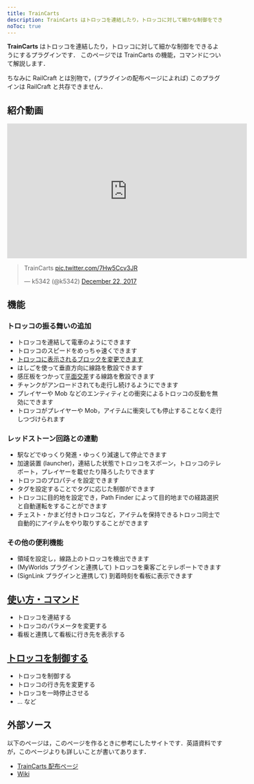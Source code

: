 ```yaml
---
title: TrainCarts
description: TrainCarts はトロッコを連結したり，トロッコに対して細かな制御をできるようにするプラグインです．このページでは TrainCarts の機能，コマンドについて解説します．
noToc: true
---
```


**TrainCarts** はトロッコを連結したり，トロッコに対して細かな制御をできるようにするプラグインです．
このページでは TrainCarts の機能，コマンドについて解説します．

ちなみに RailCraft とは別物で，(プラグインの配布ページによれば) このプラグインは RailCraft と共存できません．

## 紹介動画
<iframe width="560" height="315" src="https://www.youtube-nocookie.com/embed/XfCjDgMWogU?rel=0" frameborder="0" gesture="media" allow="encrypted-media" allowfullscreen></iframe>

<blockquote class="twitter-tweet" data-partner="tweetdeck"><p lang="en" dir="ltr">TrainCarts <a href="https://t.co/7Hw5Ccv3JR">pic.twitter.com/7Hw5Ccv3JR</a></p>&mdash; k5342 (@k5342) <a href="https://twitter.com/k5342/status/944191138466074625?ref_src=twsrc%5Etfw">December 22, 2017</a></blockquote>
<script async src="https://platform.twitter.com/widgets.js" charset="utf-8"></script>

## 機能

### トロッコの振る舞いの追加
* トロッコを連結して電車のようにできます
* トロッコのスピードをめっちゃ速くできます
* [トロッコに表示されるブロックを変更できます](https://minecraft.gamepedia.com/Custom_servers/Bukkit/TrainCarts/Signs/BlockChanger)
* はしごを使って垂直方向に線路を敷設できます
* 感圧板をつかって[平面交差](https://ja.wikipedia.org/wiki/%E3%83%80%E3%82%A4%E3%83%A4%E3%83%A2%E3%83%B3%E3%83%89%E3%82%AF%E3%83%AD%E3%83%83%E3%82%B7%E3%83%B3%E3%82%B0)する線路を敷設できます
* チャンクがアンロードされても走行し続けるようにできます
* プレイヤーや Mob などのエンティティとの衝突によるトロッコの反動を無効にできます
* トロッコがプレイヤーや Mob，アイテムに衝突しても停止することなく走行しつづけられます

### レッドストーン回路との連動
* 駅などでゆっくり発進・ゆっくり減速して停止できます
* 加速装置 (launcher)，連結した状態でトロッコをスポーン，トロッコのテレポート，プレイヤーを載せたり降ろしたりできます
* トロッコのプロパティを設定できます
* タグを設定することでタグに応じた制御ができます
* トロッコに目的地を設定でき，Path Finder によって目的地までの経路選択と自動運転をすることができます
* チェスト・かまど付きトロッコなど，アイテムを保持できるトロッコ同士で自動的にアイテムをやり取りすることができます

### その他の便利機能
* 領域を設定し，線路上のトロッコを検出できます
* (MyWorlds プラグインと連携して) トロッコを乗客ごとテレポートできます 
* (SignLink プラグインと連携して) 到着時刻を看板に表示できます

## [使い方・コマンド](howtouse)
* トロッコを連結する
* トロッコのパラメータを変更する
* 看板と連携して看板に行き先を表示する

## [トロッコを制御する](signs)
* トロッコを制御する
* トロッコの行き先を変更する
* トロッコを一時停止させる
* ... など

## 外部ソース
以下のページは，このページを作るときに参考にしたサイトです．英語資料ですが，このページよりも詳しいことが書いてあります．

* [TrainCarts 配布ページ](https://www.spigotmc.org/resources/traincarts.39592/)
* [Wiki](https://minecraft.gamepedia.com/Bukkit/TrainCarts)


